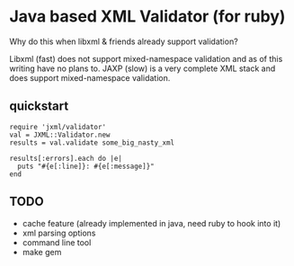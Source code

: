 Java based XML Validator (for ruby)
===================================

Why do this when libxml & friends already support validation?

Libxml (fast) does not support mixed-namespace validation and as of this writing have no plans to. 
JAXP (slow) is a very complete XML stack and does support mixed-namespace validation.

quickstart
----------

    require 'jxml/validator'
    val = JXML::Validator.new
    results = val.validate some_big_nasty_xml
    
    results[:errors].each do |e|
      puts "#{e[:line]}: #{e[:message]}"
    end


TODO
----

- cache feature (already implemented in java, need ruby to hook into it)
- xml parsing options
- command line tool
- make gem
